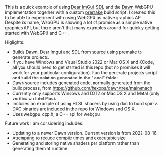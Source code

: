 This is a quick example of using [Dear ImGui](https://github.com/ocornut/imgui), [SDL](https://www.libsdl.org/) and the [Dawn](https://github.com/hexops/dawn) WebGPU implementation together with a custom [premake](https://premake.github.io/) build script. I created this to be able to experiment with using WebGPU as native graphics API. Despite its name, WebGPU is showing a lot of promise as a simple native graphics API, but there aren't that many examples around for quickly getting started with WebGPU and C++.

Higlights:
- Builds Dawn, Dear Imgui and SDL from source using premake to generate projects. 
- If you have Windows and Visual Studio 2022 or Mac OS X and XCode, all you should need to get started is this repo (but no promises it will work for your particular configuration). Run the generate projects script and build the solution generated in the "local" folder.
- Dawn source includes generated code, normally generated from the build process, from https://github.com/hexops/dawn/tree/main/mach
- Currently only supports Windows and DX12 or Mac OS X and Metal (only verified on Intel Mac).
- Includes an example of using HLSL shaders by using dxc to build spir-v. DXC binaries are included in the repo for Windows and OS X.
- Uses webgpu_cpp.h, a C++ api for webgpu

Future work I am considering includes:
- Updating to a newer Dawn version. Current version is from 2022-08-16
- Attempting to reduce compile times and executable size
- Generating and storing native shaders per platform rather than generating them at runtime.
